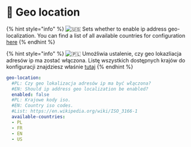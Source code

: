# 💽 Geo location

{% hint style="info" %}
<img src="https://twemoji.maxcdn.com/2/svg/1f1fa-1f1f8.svg" alt="🇺🇸" data-size="line"> Sets whether to enable ip address geo-localization. You can find a list of all available countries for configuration [here](https://en.wikipedia.org/wiki/ISO\_3166-1)
{% endhint %}

{% hint style="info" %}
<img src="https://twemoji.maxcdn.com/2/svg/1f1f5-1f1f1.svg" alt="🇵🇱" data-size="line"> Umożliwia ustalenie, czy geo lokazliacja adresów ip ma zostać włączona. Listę wszystkich dostępnych krajów do konfiguracji znajdziesz właśnie [tutaj](https://en.wikipedia.org/wiki/ISO\_3166-1)
{% endhint %}

```yaml
geo-location:
  #PL: Czy geo lokalizacja adresów ip ma być włączona?
  #EN: Should ip address geo localization be enabled?
  enabled: false
  #PL: Krajowe kody iso.
  #EN: Country iso codes.
  #List: https://en.wikipedia.org/wiki/ISO_3166-1
  available-countries:
  - PL
  - FR
  - EN
  - US
```
